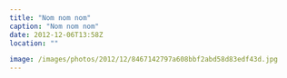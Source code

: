 ```yaml
---
title: "Nom nom nom"
caption: "Nom nom nom"
date: 2012-12-06T13:58Z
location: ""

image: /images/photos/2012/12/8467142797a608bbf2abd58d83edf43d.jpg
---
```

